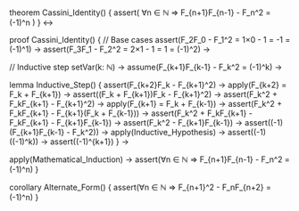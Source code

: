 theorem Cassini_Identity() {
  assert(
    ∀n ∈ ℕ ⇒ F_{n+1}F_{n-1} - F_n^2 = (-1)^n
  )
} ↔

proof Cassini_Identity() {
  // Base cases
  assert(F_2F_0 - F_1^2 = 1×0 - 1 = -1 = (-1)^1) →
  assert(F_3F_1 - F_2^2 = 2×1 - 1 = 1 = (-1)^2) →

  // Inductive step
  setVar(k: ℕ) →
  assume(F_{k+1}F_{k-1} - F_k^2 = (-1)^k) →

  lemma Inductive_Step() {
    assert(F_{k+2}F_k - F_{k+1}^2) →
    apply(F_{k+2} = F_k + F_{k+1}) →
    assert((F_k + F_{k+1})F_k - F_{k+1}^2) →
    assert(F_k^2 + F_kF_{k+1} - F_{k+1}^2) →
    apply(F_{k+1} = F_k + F_{k-1}) →
    assert(F_k^2 + F_kF_{k+1} - F_{k+1}(F_k + F_{k-1})) →
    assert(F_k^2 + F_kF_{k+1} - F_kF_{k+1} - F_{k+1}F_{k-1}) →
    assert(F_k^2 - F_{k+1}F_{k-1}) →
    assert((-1)(F_{k+1}F_{k-1} - F_k^2)) →
    apply(Inductive_Hypothesis) →
    assert((-1)((-1)^k)) →
    assert((-1)^{k+1})
  } →
  
  apply(Mathematical_Induction) →
  assert(∀n ∈ ℕ ⇒ F_{n+1}F_{n-1} - F_n^2 = (-1)^n)
}

corollary Alternate_Form() {
  assert(∀n ∈ ℕ ⇒ F_{n+1}^2 - F_nF_{n+2} = (-1)^n)
}